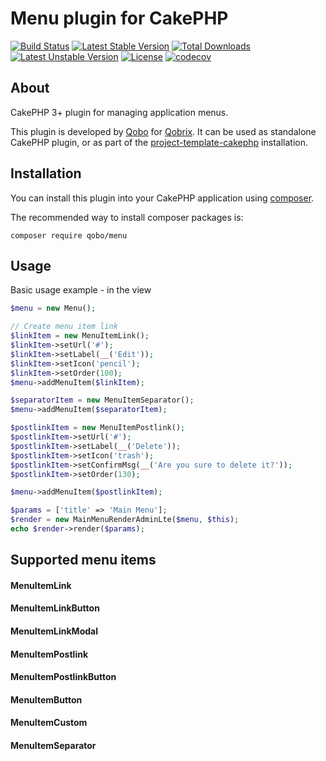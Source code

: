 # Menu plugin for CakePHP

[![Build Status](https://travis-ci.org/QoboLtd/cakephp-menu.svg?branch=master)](https://travis-ci.org/QoboLtd/cakephp-menu)
[![Latest Stable Version](https://poser.pugx.org/qobo/cakephp-menu/v/stable)](https://packagist.org/packages/qobo/cakephp-menu)
[![Total Downloads](https://poser.pugx.org/qobo/cakephp-menu/downloads)](https://packagist.org/packages/qobo/cakephp-menu)
[![Latest Unstable Version](https://poser.pugx.org/qobo/cakephp-menu/v/unstable)](https://packagist.org/packages/qobo/cakephp-menu)
[![License](https://poser.pugx.org/qobo/cakephp-menu/license)](https://packagist.org/packages/qobo/cakephp-menu)
[![codecov](https://codecov.io/gh/QoboLtd/cakephp-menu/branch/master/graph/badge.svg)](https://codecov.io/gh/QoboLtd/cakephp-menu)

## About

CakePHP 3+ plugin for managing application menus.

This plugin is developed by [Qobo](https://www.qobo.biz) for [Qobrix](https://qobrix.com).  It can be used as standalone CakePHP plugin, or as part of the [project-template-cakephp](https://github.com/QoboLtd/project-template-cakephp) installation.

## Installation

You can install this plugin into your CakePHP application using [composer](http://getcomposer.org).

The recommended way to install composer packages is:

```
composer require qobo/menu
```
## Usage

Basic usage example - in the view

```php
$menu = new Menu();

// Create menu item link
$linkItem = new MenuItemLink();
$linkItem->setUrl('#');
$linkItem->setLabel(__('Edit'));
$linkItem->setIcon('pencil');
$linkItem->setOrder(100);
$menu->addMenuItem($linkItem);

$separatorItem = new MenuItemSeparator();
$menu->addMenuItem($separatorItem);

$postlinkItem = new MenuItemPostlink();
$postlinkItem->setUrl('#');
$postlinkItem->setLabel(__('Delete'));
$postlinkItem->setIcon('trash');
$postlinkItem->setConfirmMsg(__('Are you sure to delete it?'));
$postlinkItem->setOrder(130);

$menu->addMenuItem($postlinkItem);

$params = ['title' => 'Main Menu'];
$render = new MainMenuRenderAdminLte($menu, $this);
echo $render->render($params);

```

## Supported menu items

#### MenuItemLink

#### MenuItemLinkButton

#### MenuItemLinkModal

#### MenuItemPostlink

#### MenuItemPostlinkButton

#### MenuItemButton

#### MenuItemCustom

#### MenuItemSeparator

